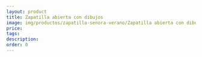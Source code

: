 ```yaml
---
layout: product
title: Zapatilla abierta con dibujos
image: img/productos/zapatilla-senora-verano/Zapatilla abierta con dibujos.jpeg
price: 
tags: 
description: 
order: 0
---
```

